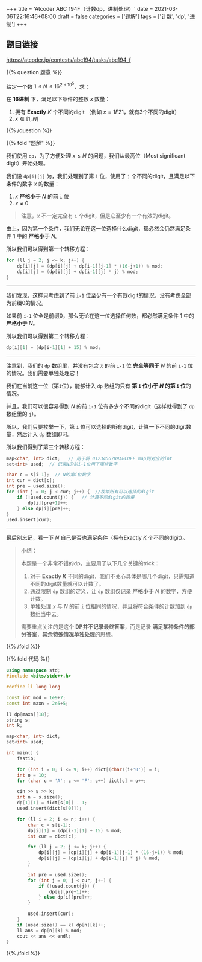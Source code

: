 +++
title = 'Atcoder ABC 194F（计数dp，进制处理）'
date = 2021-03-06T22:16:46+08:00
draft = false
categories = ['题解']
tags = ['计数', 'dp', '进制']
+++


## 题目链接
https://atcoder.jp/contests/abc194/tasks/abc194_f

{{% question 题意 %}}

给定一个数 $1\leq N \leq 16^{2\times10^5}$，求：

在 **16进制** 下，满足以下条件的整数 $x$ 数量：

1. 拥有 **Exactly** $K$ 个不同的digit （例如 $x = 1F21$，就有3个不同的digit）
2. $x \in [1,N]$

{{% /question %}}

{{% fold "题解" %}}

我们使用 `dp`，为了方便处理 $x \leq N$ 的问题，我们从最高位（Most significant digit）开始处理。

我们设 `dp[i][j]` 为，我们处理到了第 `i` 位，使用了 `j` 个不同的digit，且满足以下条件的数字 $x$ 的数量：

1. $x$ **严格小于** $N$ 的前 `i` 位
2. $x \neq 0$ 

> 注意，$x$ 不一定完全有 `i` 个digit，但是它至少有一个有效的digit。

由上，因为第一个条件，我们无论在这一位选择什么digit，都必然会仍然满足条件 $1$ 中的 **严格小于** $N$。

所以我们可以得到第一个转移方程：

```cpp
for (ll j = 2; j <= k; j++) {
    dp[i][j] = (dp[i][j] + dp[i-1][j-1] * (16-j+1)) % mod;
    dp[i][j] = (dp[i][j] + dp[i-1][j] * j) % mod;
}
```

<hr>

我们发现，这样只考虑到了前 `i-1` 位至少有一个有效digit的情况，没有考虑全部为前缀0的情况。

如果前 `i-1` 位全是前缀0，那么无论在这一位选择任何数，都必然满足条件 $1$ 中的 **严格小于** $N$。

所以我们可以得到第二个转移方程：

```cpp
dp[i][1] = (dp[i-1][1] + 15) % mod;
```

<hr>

注意到，我们的 `dp` 数组里，并没有包含 $x$ 的前 `i-1` 位 **完全等同于** $N$ 的前 `i-1` 位的情况。我们需要单独处理它！

我们在当前这一位（第`i`位），能够计入 `dp` 数组的只有 **第 `i` 位小于 $N$ 的第 `i` 位**的情况。

并且，我们可以很容易得到 $N$ 的前 `i-1` 位有多少个不同的digit（这样就得到了 `dp` 数组里的 `j`）。

所以，我们只要枚举一下，第 `i` 位可以选择的所有digit，计算一下不同的digit数量，然后计入 `dp` 数组即可。

所以我们得到了第三个转移方程：

```cpp
map<char, int> dict;   // 用于将 0123456789ABCDEF map到对应的int
set<int> used;  // 记录N的前i-1位用了哪些数字

char c = s[i-1];  // N的第i位数字
int cur = dict[c];
int pre = used.size();
for (int j = 0; j < cur; j++) {  //枚举所有可以选择的digit
    if (!used.count(j)) {   // 计算不同digit的数量
        dp[i][pre+1]++;
    } else dp[i][pre]++;
}
used.insert(cur);
```

<hr>

最后别忘记，看一下 $N$ 自己是否也满足条件（拥有Exactly $K$ 个不同的digit）。

> 小结：
> 
> 本题是一个非常不错的dp，主要用了以下几个关键的trick：
> 1. 对于 **Exactly $K$** 不同的digit，我们不关心具体是哪几个digit，只需知道不同的digit数量就可以计数了。
> 2. 通过限制 `dp` 数组的定义，让 `dp` 数组仅记录 **严格小于** $N$ 的数字，方便计数。
> 3. 单独处理 $x$ 与 $N$ 的前 `i` 位相同的情况，并且将符合条件的计数加到 `dp` 数组当中去。
> 
> 需要重点关注的是这个 **DP并不记录最终答案**，而是记录 **满足某种条件的部分答案**，**其余特殊情况单独处理**的思想。

{{% /fold %}}

{{% fold 代码 %}}
```cpp
using namespace std;
#include <bits/stdc++.h>

#define ll long long

const int mod = 1e9+7;
const int maxn = 2e5+5;

ll dp[maxn][18];
string s;
int k;

map<char, int> dict;
set<int> used;

int main() {
    fastio;

    for (int i = 0; i <= 9; i++) dict[(char)(i+'0')] = i;
    int o = 10;
    for (char c = 'A'; c <= 'F'; c++) dict[c] = o++;

    cin >> s >> k;
    int n = s.size();
    dp[1][1] = dict[s[0]] - 1;
    used.insert(dict[s[0]]);

    for (ll i = 2; i <= n; i++) {
        char c = s[i-1];
        dp[i][1] = (dp[i-1][1] + 15) % mod;
        int cur = dict[c];

        for (ll j = 2; j <= k; j++) {
            dp[i][j] = (dp[i][j] + dp[i-1][j-1] * (16-j+1)) % mod;
            dp[i][j] = (dp[i][j] + dp[i-1][j] * j) % mod;
        }

        int pre = used.size();
        for (int j = 0; j < cur; j++) {
            if (!used.count(j)) {
                dp[i][pre+1]++;
            } else dp[i][pre]++;
        }

        used.insert(cur);
    }
    if (used.size() == k) dp[n][k]++;
    ll ans = dp[n][k] % mod;
    cout << ans << endl;
}
```
{{% /fold %}}
